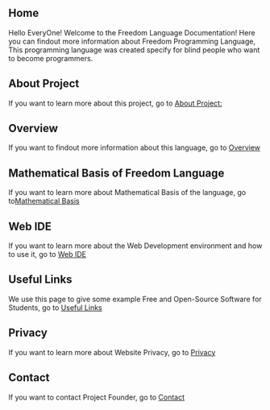 

## Home
Hello EveryOne! Welcome to the Freedom Language Documentation!
Here you can findout more information about Freedom Programming Language, This 
programming language was created specify for blind people who want to become
programmers.
## About Project
If you want to learn more about this project,  go to [About Project:](About.md)

## Overview
If you want to findout more information about this language, go to 
[Overview](Overview.md)
## Mathematical Basis of Freedom Language
If you want to learn more about Mathematical Basis of the language,
go to[Mathematical Basis](math.md)
## Web IDE
If you want to learn more about the Web Development environment and how to use 
it, go to [Web IDE](IDE.md)
## Useful Links
We use this page to give some example Free and Open-Source Software for 
Students, go to
[Useful Links](useful_links.md)
## Privacy
If you want to learn more about Website Privacy,
go to [Privacy](Privacy.md)
## Contact
If you want to contact Project Founder, go to
[Contact](Contact.md)


